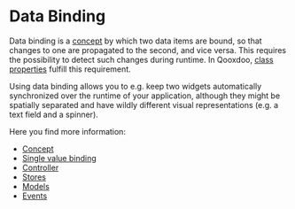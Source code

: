 # Data Binding

Data binding is a [concept](http://en.wikipedia.org/wiki/Data_binding) by which
two data items are bound, so that changes to one are propagated to the second,
and vice versa. This requires the possibility to detect such changes during
runtime. In Qooxdoo,
[class properties](/core/understanding_properties#understanding_properties)
fulfill this requirement.

Using data binding allows you to e.g. keep two widgets automatically
synchronized over the runtime of your application, although they might be
spatially separated and have wildly different visual representations (e.g. a
text field and a spinner).

Here you find more information:

- [Concept](data_binding.md)
- [Single value binding](single_value_binding.md)
- [Controller](controller.md)
- [Stores](stores.md)
- [Models](models.md)
- [Events](events.md)
